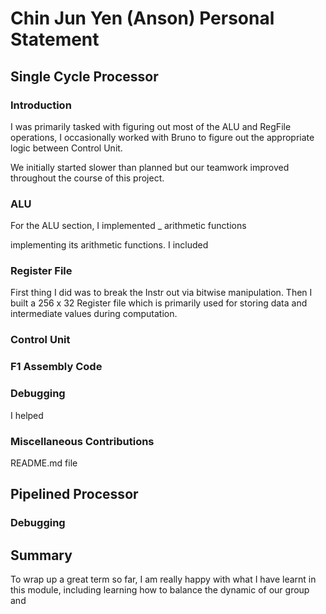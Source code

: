 # Chin Jun Yen (Anson) Personal Statement 

## Single Cycle Processor 

### Introduction
I was primarily tasked with figuring out most of the ALU and RegFile operations, I occasionally worked with Bruno to figure out the appropriate logic between Control Unit.

We initially started slower than planned but our teamwork improved throughout the course of this project. 

### ALU 
For the ALU section, I implemented _ arithmetic functions 

implementing its arithmetic functions. I included 

### Register File
First thing I did was to break the Instr out via bitwise manipulation. Then I built a 256 x 32 Register file which is primarily used for storing data and intermediate values during computation. 

### Control Unit 



### F1 Assembly Code 



### Debugging 
I helped 

### Miscellaneous Contributions
README.md file 


## Pipelined Processor



### Debugging



## Summary
To wrap up a great term so far, I am really happy with what I have learnt in this module, including learning how to balance the dynamic of our group and 